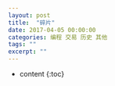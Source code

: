 ```yaml
---
layout: post
title:  "碎片"
date: 2017-04-05 00:00:00
categories: 编程 交易 历史 其他
tags: ""
excerpt: ""
---
```


* content
{:toc}


























